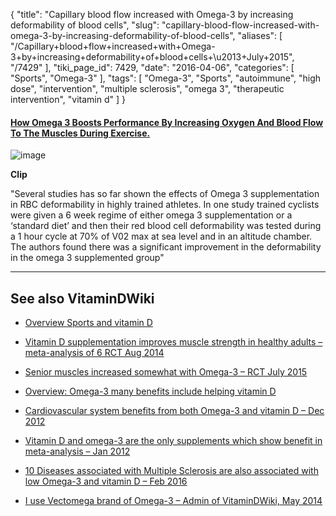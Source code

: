 {
    "title": "Capillary blood flow increased with Omega-3 by increasing deformability of blood cells",
    "slug": "capillary-blood-flow-increased-with-omega-3-by-increasing-deformability-of-blood-cells",
    "aliases": [
        "/Capillary+blood+flow+increased+with+Omega-3+by+increasing+deformability+of+blood+cells+\u2013+July+2015",
        "/7429"
    ],
    "tiki_page_id": 7429,
    "date": "2016-04-06",
    "categories": [
        "Sports",
        "Omega-3"
    ],
    "tags": [
        "Omega-3",
        "Sports",
        "autoimmune",
        "high dose",
        "intervention",
        "multiple sclerosis",
        "omega 3",
        "therapeutic intervention",
        "vitamin d"
    ]
}


#### [How Omega 3 Boosts Performance By Increasing Oxygen And Blood Flow To The Muscles During Exercise.](https://www.intelligentlabs.org/how-omega-3-boosts-performance-by-increasing-oxygen-and-blood-flow-to-the-muscles-during-exercise/%20)

<img src="https://d378j1rmrlek7x.cloudfront.net/attachments/jpeg/defornability.jpg" alt="image">

 **Clip** 

"Several studies has so far shown the effects of Omega 3 supplementation in RBC deformability in highly trained athletes. In one study trained cyclists were given a 6 week regime of either omega 3 supplementation or a ‘standard diet’ and then their red blood cell deformability was tested during a 1 hour cycle at 70% of V02 max at sea level and in an altitude chamber. The authors found there was a significant improvement in the deformability in the omega 3 supplemented group"

---

## See also VitaminDWiki

* [Overview Sports and vitamin D](/posts/overview-sports-and-vitamin-d)

* [Vitamin D supplementation improves muscle strength in healthy adults – meta-analysis of 6 RCT Aug 2014](/posts/vitamin-d-supplementation-improves-muscle-strength-in-healthy-adults-meta-analysis-of-6-rct)

* [Senior muscles increased somewhat with Omega-3 – RCT July 2015](/posts/senior-muscles-increased-somewhat-with-omega-3-rct)

* [Overview: Omega-3 many benefits include helping vitamin D](/posts/overview-omega-3-many-benefits-include-helping-vitamin-d)

* [Cardiovascular system benefits from both Omega-3 and vitamin D – Dec 2012](/posts/cardiovascular-system-benefits-from-both-omega-3-and-vitamin-d)

* [Vitamin D and omega-3 are the only supplements which show benefit in meta-analysis – Jan 2012](/posts/vitamin-d-and-omega-3-are-the-only-supplements-which-show-benefit-in-meta-analysis)

* [10 Diseases associated with Multiple Sclerosis are also associated with low Omega-3 and vitamin D – Feb 2016](/posts/10-diseases-associated-with-multiple-sclerosis-are-also-associated-with-low-omega-3-and-vitamin-d)

* [I use Vectomega brand of Omega-3 – Admin of VitaminDWiki, May 2014](/posts/i-use-vectomega-brand-of-omega-3-admin-of-vitamindwiki)